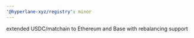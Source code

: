 ```yaml
---
'@hyperlane-xyz/registry': minor
---
```


extended USDC/matchain to Ethereum and Base with rebalancing support
